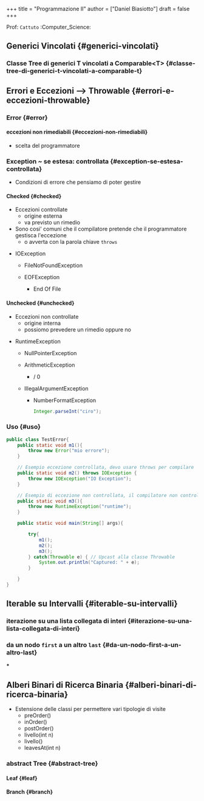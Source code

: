 +++
title = "Programmazione II"
author = ["Daniel Biasiotto"]
draft = false
+++

Prof: `Cattuto`
:Computer_Science:


## Generici Vincolati {#generici-vincolati}


### Classe Tree di generici T vincolati a Comparable&lt;T&gt; {#classe-tree-di-generici-t-vincolati-a-comparable-t}


## Errori e Eccezioni --&gt; Throwable {#errori-e-eccezioni-throwable}


### Error {#error}


#### eccezioni non rimediabili {#eccezioni-non-rimediabili}

-   scelta del programmatore


### Exception ~ se estesa: controllata {#exception-se-estesa-controllata}

-   Condizioni di errore che pensiamo di poter gestire


#### Checked {#checked}

-   Eccezioni controllate
    -   origine esterna
    -   va previsto un rimedio
-   Sono cosi' comuni che il compilatore pretende che il programmatore gestisca l'eccezione
    -   o avverta con la parola chiave `throws`

<!--list-separator-->

-  IOException

    <!--list-separator-->

    -  FileNotFoundException

    <!--list-separator-->

    -  EOFException

        -   End Of File


#### Unchecked {#unchecked}

-   Eccezioni non controllate
    -   origine interna
    -   possiomo prevedere un rimedio oppure no

<!--list-separator-->

-  RuntimeException

    <!--list-separator-->

    -  NullPointerException

    <!--list-separator-->

    -  ArithmeticException

        -   / 0

    <!--list-separator-->

    -  IllegalArgumentException

        <!--list-separator-->

        -  NumberFormatException

            <a id="code-snippet--Esempio"></a>
            ```java
            Integer.parseInt("ciro");
            ```


### Uso {#uso}

<a id="code-snippet--Uso di try e catch"></a>
```java
public class TestError{
    public static void m1(){
        throw new Error("mio errore");
    }

    // Esempio eccezione controllata, devo usare throws per compilare
    public static void m2() throws IOException {
        throw new IOException("IO Exception");
    }

    // Esempio di eccezione non controllata, il compilatore non controlla
    public static void m3(){
        throw new RuntimeException("runtime");
    }

    public static void main(String[] args){

        try{
            m1();
            m2();
            m3();
        } catch(Throwable e) { // Upcast alla classe Throwable
            System.out.println("Captured: " + e);
        }

    }
}
```


## Iterable su Intervalli {#iterable-su-intervalli}


### iterazione su una lista collegata di interi {#iterazione-su-una-lista-collegata-di-interi}


### da un nodo `first` a un altro `last` {#da-un-nodo-first-a-un-altro-last}

**\***


## Alberi Binari di Ricerca Binaria {#alberi-binari-di-ricerca-binaria}

-   Estensione delle classi per permettere vari tipologie di visite
    -   preOrder()
    -   inOrder()
    -   postOrder()
    -   livello(int n)
    -   livello()
    -   leavesAt(int n)


### abstract Tree {#abstract-tree}


#### Leaf {#leaf}


#### Branch {#branch}